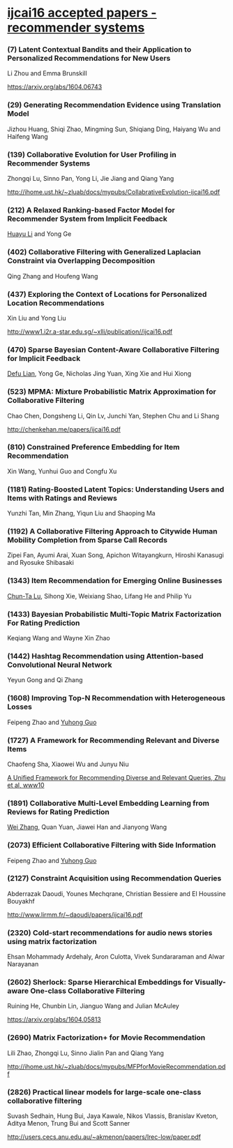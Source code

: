 # [ijcai16 accepted papers - recommender systems](http://ijcai-16.org/index.php/welcome/view/accepted_papers "IJCAI 2016 Accepted Papers")



### (7) Latent Contextual Bandits and their Application to Personalized Recommendations for New Users 
Li Zhou and Emma Brunskill

https://arxiv.org/abs/1604.06743

### (29) Generating Recommendation Evidence using Translation Model
Jizhou Huang, Shiqi Zhao, Mingming Sun, Shiqiang Ding, Haiyang Wu and Haifeng Wang



### (139) Collaborative Evolution for User Profiling in Recommender Systems
Zhongqi Lu, Sinno Pan, Yong Li, Jie Jiang and Qiang Yang

http://ihome.ust.hk/~zluab/docs/mypubs/CollabrativeEvolution-ijcai16.pdf    

### (212) A Relaxed Ranking-based Factor Model for Recommender System from Implicit Feedback
[Huayu Li](http://webpages.uncc.edu/~hli38/) and Yong Ge



### (402) Collaborative Filtering with Generalized Laplacian Constraint via Overlapping Decomposition
Qing Zhang and Houfeng Wang



### (437) Exploring the Context of Locations for Personalized Location Recommendations
Xin Liu and Yong Liu

http://www1.i2r.a-star.edu.sg/~xlli/publication//ijcai16.pdf

### (470) Sparse Bayesian Content-Aware Collaborative Filtering for Implicit Feedback
[Defu Lian](http://www1.i2r.a-star.edu.sg/~xlli/publication//ijcai16.pdf), Yong Ge, Nicholas Jing Yuan, Xing Xie and Hui Xiong



### (523) MPMA: Mixture Probabilistic Matrix Approximation for Collaborative Filtering
Chao Chen, Dongsheng Li, Qin Lv, Junchi Yan, Stephen Chu and Li Shang

http://chenkehan.me/papers/ijcai16.pdf

### (810) Constrained Preference Embedding for Item Recommendation
Xin Wang, Yunhui Guo and Congfu Xu



### (1181) Rating-Boosted Latent Topics: Understanding Users and Items with Ratings and Reviews
Yunzhi Tan, Min Zhang, Yiqun Liu and Shaoping Ma



### (1192) A Collaborative Filtering Approach to Citywide Human Mobility Completion from Sparse Call Records
Zipei Fan, Ayumi Arai, Xuan Song, Apichon Witayangkurn, Hiroshi Kanasugi and Ryosuke Shibasaki



### (1343) Item Recommendation for Emerging Online Businesses
[Chun-Ta Lu](http://www2.cs.uic.edu/~clu/), Sihong Xie, Weixiang Shao, Lifang He and Philip Yu



### (1433) Bayesian Probabilistic Multi-Topic Matrix Factorization For Rating Prediction
Keqiang Wang and Wayne Xin Zhao



### (1442) Hashtag Recommendation using Attention-based Convolutional Neural Network
Yeyun Gong and Qi Zhang



### (1608) Improving Top-N Recommendation with Heterogeneous Losses
Feipeng Zhao and [Yuhong Guo](http://cis-linux1.temple.edu/~yuhong/research/research.html)



### (1727) A Framework for Recommending Relevant and Diverse Items
Chaofeng Sha, Xiaowei Wu and Junyu Niu

[A Unified Framework for Recommending Diverse and Relevant Queries, Zhu et al, www10](http://wwwconference.org/proceedings/www2011/proceedings/p37.pdf)

### (1891) Collaborative Multi-Level Embedding Learning from Reviews for Rating Prediction
[Wei Zhang](https://sites.google.com/site/wzhangdm/), Quan Yuan, Jiawei Han and Jianyong Wang



### (2073) Efficient Collaborative Filtering with Side Information
Feipeng Zhao and [Yuhong Guo](http://cis-linux1.temple.edu/~yuhong/research/research.html)



### (2127) Constraint Acquisition using Recommendation Queries
Abderrazak Daoudi, Younes Mechqrane, Christian Bessiere and El Houssine Bouyakhf

http://www.lirmm.fr/~daoudi/papers/ijcai16.pdf

### (2320) Cold-start recommendations for audio news stories using matrix factorization
Ehsan Mohammady Ardehaly, Aron Culotta, Vivek Sundararaman and Alwar Narayanan



### (2602) Sherlock: Sparse Hierarchical Embeddings for Visually-aware One-class Collaborative Filtering
Ruining He, Chunbin Lin, Jianguo Wang and Julian McAuley

https://arxiv.org/abs/1604.05813

### (2690) Matrix Factorization+ for Movie Recommendation
Lili Zhao, Zhongqi Lu, Sinno Jialin Pan and Qiang Yang

http://ihome.ust.hk/~zluab/docs/mypubs/MFPforMovieRecommendation.pdf

### (2826) Practical linear models for large-scale one-class collaborative filtering
Suvash Sedhain, Hung Bui, Jaya Kawale, Nikos Vlassis, Branislav Kveton, Aditya Menon, Trung Bui and Scott Sanner

http://users.cecs.anu.edu.au/~akmenon/papers/lrec-low/paper.pdf


























